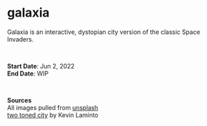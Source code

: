 # galaxia

Galaxia is an interactive, dystopian city version of the classic Space Invaders. 


<br/>

**Start Date**: Jun 2, 2022<br/>
**End Date**: WIP

<br/>

**Sources**<br/>
All images pulled from [unsplash](https://unsplash.com/)<br/>
[two toned city](https://unsplash.com/photos/7PqRZK6rbaE) by Kevin Laminto

